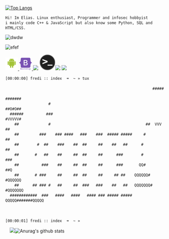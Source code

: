[![Top Langs](https://github-readme-stats.vercel.app/api/top-langs/?username=oveeauki&hide=php,html&layout=compact)](https://github.com/oveeauki)

```
Hi! Im Elias. Linux enthusiast, Programmer and infosec hobbyist
i mainly code C++ & JavaScript but also know some Python, SQL and HTML/CSS.                                              
```
![dwdw](https://komarev.com/ghpvc/?username=oveeauki&style=flat-square)⠀⠀⠀⠀⠀⠀⠀⠀⠀⠀⠀⠀

   



![efef](https://i.ibb.co/qNrjr3N/oveeauki.png)
<p align="left"> <a href="https://developer.android.com" target="_blank"> <img src="https://raw.githubusercontent.com/devicons/devicon/master/icons/android/android-original-wordmark.svg" alt="android" width="40" height="40"/> </a> <a href="https://getbootstrap.com" target="_blank"> <img src="https://raw.githubusercontent.com/devicons/devicon/master/icons/bootstrap/bootstrap-plain-wordmark.svg" alt="bootstrap" width="40" height="40"/> </a> 
<img src="https://cdn.discordapp.com/attachments/667446707826458654/787737963248746526/cpp.png" width="50"> <img style="" src="https://raw.githubusercontent.com/github/explore/80688e429a7d4ef2fca1e82350fe8e3517d3494d/topics/terminal/terminal.png" width="50"><img src="https://i.ibb.co/Hq3M5ft/zap.png" width=45>
<img src="https://camo.githubusercontent.com/a0749e18786e64dcf16e7fc424fb029de5cebadc/68747470733a2f2f63646e2e6a7364656c6976722e6e65742f6e706d2f73696d706c652d69636f6e734076332f69636f6e732f646973636f72642e737667" width=45> 

```
[00:00:00] fredi :: index  ➜  ~ » tux

                                                                 #####
                                                                #######
                   #                                            ##O#O##
  ######          ###                                           #VVVVV#
    ##             #                                          ##  VVV  ##
    ##         ###    ### ####   ###    ###  ##### #####     #          ##
    ##        #  ##    ###    ##  ##     ##    ##   ##      #            ##
    ##       #   ##    ##     ##  ##     ##      ###        #            ###
    ##          ###    ##     ##  ##     ##      ###       QQ#           ##Q
    ##       # ###     ##     ##  ##     ##     ## ##    QQQQQQ#       #QQQQQQ
    ##      ## ### #   ##     ##  ###   ###    ##   ##   QQQQQQQ#     #QQQQQQQ
  ############  ###   ####   ####   #### ### ##### #####   QQQQQ#######QQQQQ



[00:00:01] fredi :: index  ➜  ~ » 
```
⠀
<img src="https://thumbs.gfycat.com/ZigzagPiercingAphid-size_restricted.gif" width="323">![Anurag's github stats](https://github-readme-stats.vercel.app/api?username=oveeauki&show_icons=true&theme=radical&card_width=4)
